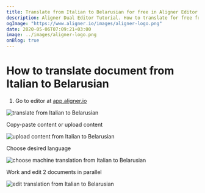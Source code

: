 ```yaml
---
title: Translate from Italian to Belarusian for free in Aligner Editor
description: Aligner Dual Editor Tutorial. How to translate for free from Italian to Belarusian. Aligner is multilingual document management platform. 
ogImage: "https://www.aligner.io/images/aligner-logo.png"
date: 2020-05-06T07:09:21+03:00
image: ../images/aligner-logo.png
onBlog: true
---
```


# How to translate document from Italian to Belarusian

1. Go to editor at [app.aligner.io](https://app.aligner.io "Aligner App web page")

![translate from Italian to Belarusian](../aligner-blank-editor.png "translate from Italian to Belarusian")

Copy-paste content or upload content

![upload content from Italian to Belarusian](../aligner-uploaded-document.png "upload content from Italian to Belarusian")

Choose desired language

![choose machine translation from Italian to Belarusian](../aligner-language-dropdown.png "choose machine translation from Italian to Belarusian")

Work and edit 2 documents in parallel

![edit translation from Italian to Belarusian](../aligner-double-sitded-editor.png "edit translation from Italian to Belarusian")

